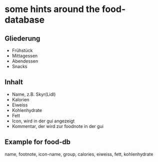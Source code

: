 some hints around the food-database
===================================

Gliederung
----------

- Frühstück
- Mittagessen
- Abendessen
- Snacks


Inhalt
------

- Name, z.B. Skyr(Lidl)
- Kalorien
- Eiweiss
- Kohlenhydrate
- Fett
- Icon, wird in der gui angezeigt
- Kommentar, der wird zur foodnote in der gui


Example for food-db
-------------------

name, footnote, icon-name, group, calories, eiweiss, fett, kohlenhydrate
